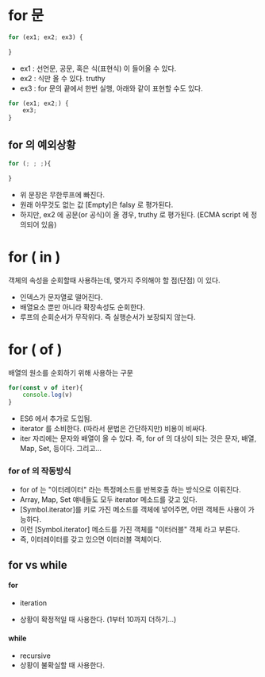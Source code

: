 # for 문

```javascript
for (ex1; ex2; ex3) {
    
}
```

- ex1 : 선언문, 공문, 혹은 식(표현식) 이 들어올 수 있다. 
- ex2 : 식만 올 수 있다.  truthy
- ex3 : for 문의 끝에서 한번 실행, 아래와 같이 표현할 수도 있다.

```javascript
for (ex1; ex2;) {
    ex3;
}
```



## for 의 예외상황

```javascript
for (; ; ;){
    
}
```

- 위 문장은 무한루프에 빠진다.
- 원래 아무것도 없는 값 [Empty]은 falsy 로 평가된다. 
- 하지만, ex2 에 공문(or 공식)이 올 경우,  truthy 로 평가된다. (ECMA script 에 정의되어 있음)



# for ( in )

객체의 속성을 순회할때 사용하는데, 몇가지 주의해야 할 점(단점) 이 있다. 

- 인덱스가 문자열로 떨어진다.
- 배열요소 뿐만 아니라 확장속성도 순회한다. 
- 루프의 순회순서가 무작위다. 즉 실행순서가 보장되지 않는다. 





# for ( of )

배열의 원소를 순회하기 위해 사용하는 구문

```javascript
for(const v of iter){
    console.log(v)
}
```

- ES6 에서 추가로 도입됨.
- iterator 를 소비한다. (따라서 문법은 간단하지만) 비용이 비싸다.
- iter 자리에는 문자와 배열이 올 수 있다. 즉, for of 의 대상이 되는 것은 문자, 배열, Map, Set, 등이다. 그리고...



### for of 의 작동방식

- for of 는 "이터레이터" 라는 특정메소드를 반복호출 하는 방식으로 이뤄진다. 
- Array, Map, Set 얘네들도 모두 iterator 메소드를 갖고 있다. 
- [Symbol.iterator]를 키로 가진 메소드를 객체에 넣어주면, 어떤 객체든 사용이 가능하다. 
- 이런 [Symbol.iterator] 메소드를 가진 객체를 "이터러블" 객체 라고 부른다.  
- 즉, 이터레이터를 갖고 있으면 이터러블 객체이다. 



## for  vs  while

#### for

- iteration

- 상황이 확정적일 때 사용한다. (1부터 10까지 더하기...)



#### while

- recursive 
- 상황이 불확실할 때 사용한다.



